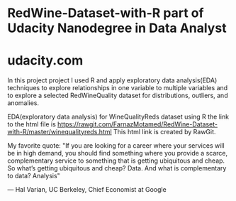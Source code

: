 # RedWine-Dataset-with-R part of Udacity Nanodegree in Data Analyst
# udacity.com
In this project project I used R and apply exploratory data analysis(EDA) techniques to explore relationships in one variable to multiple variables and to explore a selected RedWineQuality dataset for distributions, outliers, and anomalies.

EDA(exploratory data analysis) for WineQualityReds dataset using R 
the link to the html file is <https://rawgit.com/FarnazMotamed/RedWine-Dataset-with-R/master/winequalityreds.html>
This html link is created by RawGit.

My favorite quote:
"If you are looking for a career where your services will be in high demand, you should find something where you provide a scarce, complementary service to something that is getting ubiquitous and cheap. So what’s getting ubiquitous and cheap? Data. And what is complementary to data? Analysis"

— Hal Varian, UC Berkeley, Chief Economist at Google
